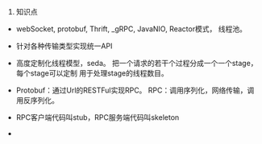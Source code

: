 1. 知识点
 * webSocket, protobuf, Thrift, _gRPC, JavaNIO, Reactor模式， 线程池。

* 针对各种传输类型实现统一API
* 高度定制化线程模型，seda。 把一个请求的若干个过程分成一个一个stage，每个stage可以定制
用于处理stage的线程数目。

* Protobuf：通过Url的RESTFul实现RPC。 RPC：调用序列化，网络传输，调用反序列化。
* RPC客户端代码叫stub，RPC服务端代码叫skeleton
*  
